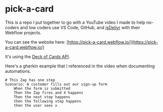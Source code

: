 # pick-a-card

This is a repo I put together to go with a YouTube video I made to help no-coders and low coders use VS Code, GitHub, and [jsDelivr](https://pick-a-card.webflow.io/) with their Webflow projects.

You can see the website here: [https://pick-a-card.webflow.io/](https://pick-a-card.webflow.io/)

It's using the [Deck of Cards API](http://deckofcardsapi.com/).

Here's a gherkin example that I referenced in the video when documenting automations.

```gherkin
# This Zap has one step
Scenario: A customer fills out our sign-up form
    When the form is submitted
    Then the Zap fires and X happens
    Then the next step happens
    then the following step happens
    then the user sees x
```

